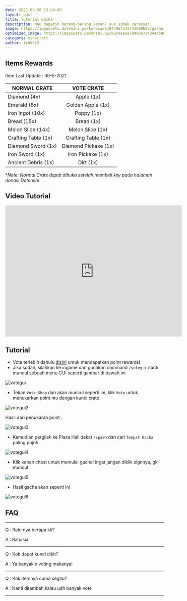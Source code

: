 ```yaml
---
date: 2021-05-20 13:24:49
layout: post
title: Tutorial Gacha
description: Mau dapetin barang-barang keren? yuk simak caranya!
image: https://imgassets.datenshi.pw/kurosawa/844967343444590623/gacha-crate.png
optimized_image: https://imgassets.datenshi.pw/kurosawa/844967343444590623/gacha-crate.png
category: minecraft
author: troke12
---
```

## Items Rewards

Item Last Update : 30-5-2021

| NORMAL CRATE | VOTE CRATE  |
|---|:-:|
| Diamond (4x)  |  Apple (1x) |
| Emerald (8x)  |  Golden Apple (1x) |
| Iron Ingot (10x)  | Poppy (1x)  |
| Bread (15x)  | Bread (1x)  |
| Melon Slice (14x)  | Melon Slice (1x) |
| Crafting Table (1x)  | Crafting Table (1x)  |
| Diamond Sword (1x)  | Diamond Pickaxe (1x)  |
| Iron Sword (1x) | Iron Pickaxe (1x) |
| Ancient Debris (1x)  | Dirt (1x)  |

**Note: Normal Crate dapat dibuka setelah membeli key pada halaman donasi Datenshi*

## Video Tutorial

<iframe width="560" height="415" src="https://www.youtube.com/embed/zLo7st6Y4c8" title="YouTube video player" frameborder="0" allow="accelerometer; autoplay; clipboard-write; encrypted-media; gyroscope; picture-in-picture" allowfullscreen></iframe>

## Tutorial

* Vote terlebih dahulu [disini](https://link.troke.id/vote-mc) untuk mendapatkan point rewards!
* Jika sudah, silahkan ke ingame dan gunakan command `/votegui` nanti muncul sebuah menu GUI seperti gambar di bawah ini

![votegui](https://imgassets.datenshi.pw/kurosawa/844969139864862760/2021-05-20_23.50.35.png)

* Tekan `Vote Shop` dan akan muncul seperti ini, klik `Vote` untuk menukarkan point mu dengan kunci crate

![votegui2](https://imgassets.datenshi.pw/kurosawa/844973616876617728/2021-05-21_00.23.11.png)

Hasil dari penukaran point :

![votegui3](https://imgassets.datenshi.pw/kurosawa/844974115911630870/unknown.png)

* Kemudian pergilah ke Plaza Hall dekat `/spawn` dan cari `Tempat Gacha` paling pojok

![votegui4](https://imgassets.datenshi.pw/kurosawa/844969140230160434/2021-05-20_23.50.57.png)

* Klik kanan chest untuk memulai gacha! ingat jangan diklik signnya, gk muncul

![votegui5](https://imgassets.datenshi.pw/kurosawa/844969141160902696/2021-05-20_23.50.59.png)

* Hasil gacha akan seperti ini

![votegui6](https://imgassets.datenshi.pw/kurosawa/844974928054190090/unknown.png)

## FAQ

- - -

Q : Rate nya berapa kk?

A : Rahasia

- - -

Q : Kok dapet kunci dikit?

A : Ya banyakin voting makanya!

- - -

Q : Kok itemnya cuma segitu?

A : Nanti ditambah kalau udh banyak vote

- - -
